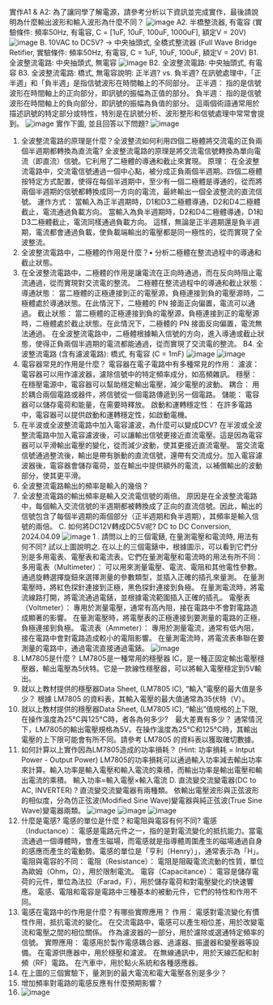 實作A1 & A2: 為了讓同學了解電源，請參考分析以下資訊並完成實作，最後請說明為什麼輸出波形和輸入波形為什麼不同？
![image](https://github.com/S1095162016/EC2024/assets/162283457/e84c9e92-5787-4b0a-9f2c-d534a3d2fc2d)
A2. 半橋整流器, 有電容 (實驗條件: 頻率50Hz, 有電容, C = [1uF, 10uF, 100uF, 1000uF], 額定V = 20V)
![image](https://github.com/S1095162016/EC2024/assets/162283457/8f127402-6d6b-4909-b39f-7be7187f12b2)
B. 10VAC to DC5V? → 中央抽頭式, 全橋式整流器 (Full Wave Bridge Retifier, 實驗條件: 頻率50Hz, 有電容, C = 1uF, 10uF, 100uF, 額定V = 20V)
B1. 全波整流電路: 中央抽頭式, 無電容
![image](https://github.com/S1095162016/EC2024/assets/162283457/c3dbfd90-7dfd-4cd2-8a4e-9ce95b6f94f5)
B2. 全波整流電路: 中央抽頭式, 有電容
B3. 全波整流電路: 橋式, 無電容說明: 正半週? vs. 負半週?
在訊號處理中，「正半週」和「負半週」是指信號波形在時間軸上的不同部分。
正半週： 指的是信號波形在時間軸上的正向部分，即訊號的振幅為正值的部分。
負半週： 指的是信號波形在時間軸上的負向部分，即訊號的振幅為負值的部分。
這兩個術語通常用於描述訊號的特定部分或特性，特別是在訊號分析、波形整形和信號處理中常常會提到。
![image](https://github.com/S1095162016/EC2024/assets/162283457/4fcdd84f-fb43-4ea2-94ef-49bb7fd4150c)
實作下圖, 並且回答以下問題?
![image](https://github.com/S1095162016/EC2024/assets/162283457/94c529a3-12f3-40db-b340-73307e02927d)
 1. 全波整流電路的原理是什麼？全波整流如何利用四個二極體將交流電的正負兩個半週期都轉換為直流電?
全波整流電路的原理是將交流電信號轉換為單向電流（即直流）信號。它利用了二極體的導通和截止來實現。
原理： 在全波整流電路中，交流電信號通過一個中心點，被分成正負兩個半週期。四個二極體按特定方式配置，使得在每個半週期中，至少有一個二極體是導通的，從而將兩個半週期的信號都轉換成同一方向的電流，最終輸出一個全波整流的直流信號。
運作方式：
當輸入為正半週期時，D1和D3二極體導通，D2和D4二極體截止，電流通過負載方向。
當輸入為負半週期時，D2和D4二極體導通，D1和D3二極體截止，電流同樣通過負載方向。
這樣，無論是正半週期還是負半週期，電流都會通過負載，使負載端輸出的電壓都是同一極性的，從而實現了全波整流。
2. 全波整流電路中，二極體的作用是什麼？• 分析二極體在整流過程中的導通和截止狀態。
3. 在全波整流電路中，二極體的作用是讓電流在正向時通過，而在反向時阻止電流通過，從而實現對交流電的整流。
二極體在整流過程中的導通和截止狀態：
導通狀態： 當二極體的正極連接到正的電壓源，負極連接到負的電壓源時，二極體處於導通狀態。在此情況下，二極體的 PN 接面正向偏置，電流可以通過。
截止狀態： 當二極體的正極連接到負的電壓源，負極連接到正的電壓源時，二極體處於截止狀態。在此情況下，二極體的 PN 接面反向偏置，電流無法通過。
在全波整流電路中，二極體根據輸入信號的方向，進入導通或截止狀態，使得正負兩個半週期的電流都能通過，從而實現了交流電的整流。
B4. 全波整流電路 (含有濾波電路): 橋式, 有電容 (C = 1mF)
![image](https://github.com/S1095162016/EC2024/assets/162283457/0f674744-fb35-4968-a0d8-88187f074bba)
![image](https://github.com/S1095162016/EC2024/assets/162283457/5acde5b4-c49f-48f3-b2e9-e71acb8d66ef)
1. 電容器常見的作用是什麼？
電容器在電子電路中有多種常見的作用：
濾波： 電容器可以用作濾波器，濾除信號中的特定頻率成分，如高頻雜訊。
穩壓： 在穩壓電源中，電容器可以幫助穩定輸出電壓，減少電壓的波動。
耦合： 用於耦合兩個電路或器件，將信號從一個電路傳遞到另一個電路。
儲能： 電容器可以儲存電荷和能量，在需要時釋放。
啟動和運轉穩定性： 在許多電路中，電容器可以提供啟動和運轉穩定性，如啟動電機。
2. 在半波或全波整流電路中加入電容濾波，為什麼可以變成DCV?
在半波或全波整流電路中加入電容濾波後，可以讓輸出信號更接近直流電壓。這是因為電容器可以平滑輸出電壓的變化，從而減少波動，使其更接近直流電壓。
當交流電信號通過整流後，輸出是帶有脈動的直流信號，還帶有交流成分。加入電容濾波器後，電容器會儲存電荷，並在輸出中提供額外的電流，以補償輸出的波動部分，使其更平滑。
3. 全波整流電路輸出的頻率是輸入的幾倍？
4. 全波整流電路的輸出頻率是輸入交流電信號的兩倍。
原因是在全波整流電路中，每個輸入交流信號的半週期都被轉換成了正向的直流信號。因此，輸出的信號包含了每個半週期的兩個部分（正半週期和負半週期），其頻率是輸入信號的兩倍。
C. 如何將DC12V轉成DC5V呢? DC to DC Conversion, 2024.04.09
![image](https://github.com/S1095162016/EC2024/assets/162283457/467b5ee7-2e3b-4af7-bb2a-7d92a7328cd6)
1 . 請問以上的三個電錶, 在量測電壓和電流時, 用法有何不同? 試以上圖說明之.
在以上的三個電錶中，根據圖示，可以看到它們分別是多用電表、電壓表和電流表。它們在量測電壓和電流時的用法有所不同：
多用電表（Multimeter）：
可以用來測量電壓、電流、電阻和其他電性參數。
通過旋轉選擇旋鈕來選擇測量的參數類型，並插入正確的插孔來量測。
在量測電壓時，將紅色探針連接到正極，黑色探針連接到負極。
在量測電流時，將電流線路打開，將電流通過電錶，並根據電流範圍插入正確的插孔。
電壓表（Voltmeter）：
專用於測量電壓，通常有高內阻，接在電路中不會對電路造成顯著的影響。
在量測電壓時，將電壓表的正極連接到要測量的電路的正極，負極連接到負極。
電流表（Ammeter）：
專用於測量電流，通常有低內阻，接在電路中會對電路造成較小的電阻影響。
在量測電流時，將電流表串聯在要測量的電路中，通過電流直接通過電錶。
![image](https://github.com/S1095162016/EC2024/assets/162283457/f04fb5a5-ce01-452a-81fd-30c8d44687fb)
 2. LM7805是什麼？
LM7805是一種常用的穩壓器 IC，是一種正固定輸出電壓穩壓器，輸出電壓為5伏特。它是一款線性穩壓器，可以將輸入電壓穩定到5V輸出。
3. 就以上教材提供的穩壓器Data Sheet, (LM7805 IC), “輸入”電壓的最大值是多少？
根據 LM7805 的資料表，其輸入電壓的最大值通常為35伏特（V）。
 4. 就以上教材提供的穩壓器Data Sheet, (LM7805 IC), “輸出”值規格的上下限, 在操作溫度為25°C與125°C時，者各為何多少?　最大差異有多少？
通常情況下，LM7805的輸出電壓規格為5V。在操作溫度為25°C和125°C時，其輸出電壓的上下限可能會有所不同。請參考 LM7805 的資料表以獲取確切數據。
 5. 如何計算以上實作因為LM7805造成的功率損耗？ (Hint: 功率損耗 = Intput Power - Output Power)
  LM7805的功率損耗可以通過輸入功率減去輸出功率來計算。輸入功率是輸入電壓和輸入電流的乘積，而輸出功率是輸出電壓和輸出電流的乘積。
輸入功率=輸入電壓×輸入電流
D. 直流變交流變電器(DC to AC, INVERTER) ? 直流變交流變電器有兩種類。 依輸出電壓波形與正弦波形的相似度，分為仿正弦波(Modified Sine Wave)變電器與純正弦波(True Sine Wave)變電器兩類。
![image](https://github.com/S1095162016/EC2024/assets/162283457/c5badd10-b953-43c0-bbc8-6f476043b590)
![image](https://github.com/S1095162016/EC2024/assets/162283457/40f52231-9bfa-4285-a919-4369240b02b6)
![image](https://github.com/S1095162016/EC2024/assets/162283457/578616e9-d1aa-4780-8251-4a398b5da79c)
 1. 什麼是電感? 電感的單位是什麼？和電阻與電容有何不同?
電感（Inductance）： 電感是電路元件之一，指的是對電流變化的抵抗能力。當電流通過一個導體時，會產生磁場，而電感就是指導體周圍產生的磁場通過自身的感應而產生的電動勢。電感的單位是「亨利（Henry）」，通常表示為「H」。
電阻與電容的不同：
電阻（Resistance）： 電阻是阻礙電流流動的性質，單位為歐姆（Ohm，Ω），用於限制電流。
電容（Capacitance）： 電容是儲存電荷的元件，單位為法拉（Farad，F），用於儲存電荷和對電壓變化的快速響應。
電感、電阻和電容是電路中三種基本的被動元件，它們的特性和作用不同。
2. 電感在電路中的作用是什麼？有哪些實際應用？
   作用：
電感對電流變化有慣性作用，抵抗電流的變化。
在交流電路中，電感可以產生相位差，用於改變電流和電壓之間的相位關係。
作為濾波器的一部分，用於濾除或選通特定頻率的信號。
實際應用：
電感用於製作電感耦合器、過濾器、振盪器和變壓器等設備。
在電源供應器中，用於穩壓和濾波。
在無線通訊中，用於天線匹配和射頻（RF）電路。
在汽車中，用於點火系統和各種感應器。
3. 在上圖的三個實驗下，量測到的最大電流和電大電壓各別是多少？
4. 增加頻率對電路的電感反應有什麼預期影響？
5. ![image](https://github.com/S1095162016/EC2024/assets/162283457/3888c62d-3983-4561-ac76-60d31584cbd0)


